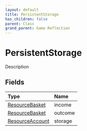 ```yaml
---
layout: default
title: PersistentStorage
has_children: false
parent: Class
grand_parent: Game Reflection
---
```

# PersistentStorage
Description 

## Fields

| Type | Name |
|:----------|:--------------|
| [ResourceBasket](/riftbreaker-wiki/docs/game-reflection/classes/resource_basket/) | income |
| [ResourceBasket](/riftbreaker-wiki/docs/game-reflection/classes/resource_basket/) | outcome |
| [ResourceAccount](/riftbreaker-wiki/docs/game-reflection/classes/resource_account/) | storage |

